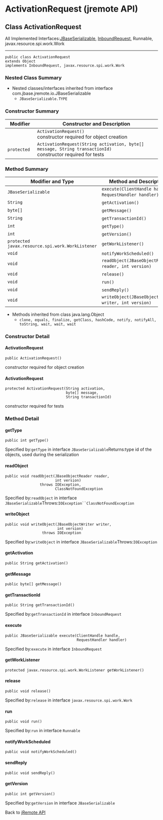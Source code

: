 # ActivationRequest (jremote API)

<PageHeader />

## Class ActivationRequest

All Implemented Interfaces:[JBaseSerializable](./../../../../io/jbaseserializable-(jremote-api) "interface in com.jbase.jremote.io"), [InboundRequest](./../inboundrequest-(jremote-api) "interface in com.jbase.jremote.jca.inflow.protocol"), Runnable, javax.resource.spi.work.Work
* * *


```
public class ActivationRequest
extends Object
implements InboundRequest, javax.resource.spi.work.Work
```

### Nested Class Summary

- Nested classes/interfaces inherited from interface com.jbase.jremote.io.JBaseSerializable
    - `JBaseSerializable.TYPE`






### Constructor Summary


| Modifier<br> | Constructor and Description<br> |
| --- | --- |
| ` `<br> | `ActivationRequest()`<br>constructor required for object creation<br> |
| `protected `<br> | `ActivationRequest(String activation, byte[] message, String transactionId)`<br>constructor required for tests<br> |






### Method Summary


| Modifier and Type<br> | Method and Description<br> |
| --- | --- |
| `JBaseSerializable`<br> | `execute(ClientHandle handle, RequestHandler handler)` <br> |
| `String`<br> | `getActivation()` <br> |
| `byte[]`<br> | `getMessage()` <br> |
| `String`<br> | `getTransactionId()` <br> |
| `int`<br> | `getType()` <br> |
| `int`<br> | `getVersion()` <br> |
| `protected javax.resource.spi.work.WorkListener`<br> | `getWorkListener()` <br> |
| `void`<br> | `notifyWorkScheduled()` <br> |
| `void`<br> | `readObject(JBaseObjectReader reader, int version)` <br> |
| `void`<br> | `release()` <br> |
| `void`<br> | `run()` <br> |
| `void`<br> | `sendReply()` <br> |
| `void`<br> | `writeObject(JBaseObjectWriter writer, int version)` <br> |


- Methods inherited from class java.lang.Object
    - `clone, equals, finalize, getClass, hashCode, notify, notifyAll, toString, wait, wait, wait`

### Constructor Detail

#### ActivationRequest

```
public ActivationRequest()
```

constructor required for object creation

#### 

#### 


#### ActivationRequest

```
protected ActivationRequest(String activation,
                            byte[] message,
                            String transactionId)
```

constructor required for tests





### Method Detail

#### getType

```
public int getType()
```
Specified by:`getType` in interface `JBaseSerializable`Returns:type id of the objects, used during the serialization
#### 

#### 


#### readObject

```
public void readObject(JBaseObjectReader reader,
                       int version)
                throws IOException,
                       ClassNotFoundException
```
Specified by:`readObject` in interface `JBaseSerializable`Throws:`IOException``ClassNotFoundException`
#### 

#### 


#### writeObject

```
public void writeObject(JBaseObjectWriter writer,
                        int version)
                 throws IOException
```
Specified by:`writeObject` in interface `JBaseSerializable`Throws:`IOException`
#### 

#### 


#### getActivation

```
public String getActivation()
```

#### 

#### 


#### getMessage

```
public byte[] getMessage()
```

#### 

#### 


#### getTransactionId

```
public String getTransactionId()
```
Specified by:`getTransactionId` in interface `InboundRequest`
#### 

#### 


#### execute

```
public JBaseSerializable execute(ClientHandle handle,
                                 RequestHandler handler)
```
Specified by:`execute` in interface `InboundRequest`
#### 

#### 


#### getWorkListener

```
protected javax.resource.spi.work.WorkListener getWorkListener()
```

#### 

#### 


#### release

```
public void release()
```
Specified by:`release` in interface `javax.resource.spi.work.Work`
#### 

#### 


#### run

```
public void run()
```
Specified by:`run` in interface `Runnable`
#### 

#### 


#### notifyWorkScheduled

```
public void notifyWorkScheduled()
```

#### 

#### 


#### sendReply

```
public void sendReply()
```

#### 

#### 


#### getVersion

```
public int getVersion()
```
Specified by:`getVersion` in interface `JBaseSerializable`

Back to [jRemote API](../../../../jremote-api/README.md)

  
<PageFooter />
